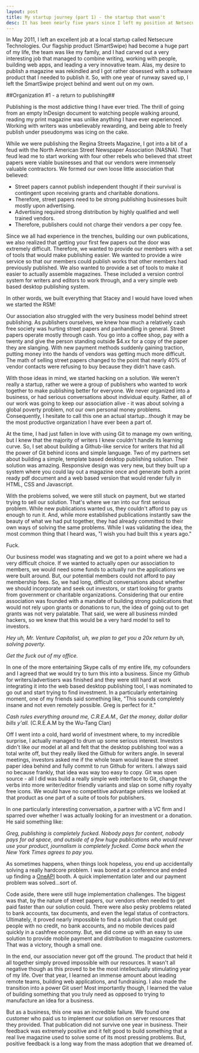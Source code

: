 ```yaml
---
layout: post
title: My startup journey (part 1) - the startup that wasn't
desc: It has been nearly five years since I left my position at Netsecure Technologies. In that time, I have been involved in three different teams, gone through several pivots, and learned many lessons.
---
```


In May 2011, I left an excellent job at a local startup called Netsecure Technologies. Our flagship product (SmartSwipe) had become a huge part of my life, the team was like my family, and I had carved out a very interesting job that managed to combine writing, working with people, building web apps, and leading a very innovative team. Alas, my desire to publish a magazine was rekindled and I got rather obsessed with a software product that I needed to publish it. So, with one year of runway saved up, I left the SmartSwipe project behind and went out on my own.

##Organization #1 - a return to publishing##

Publishing is the most addictive thing I have ever tried. The thrill of going from an empty InDesign document to watching people walking around, reading my print magazine was unlike anything I have ever experienced. Working with writers was unbelievably rewarding, and being able to freely publish under pseudonyms was icing on the cake.

While we were publishing the Regina Streets Magazine, I got into a bit of a feud with the North American Street Newspaper Association (NASNA). That feud lead me to start working with four other rebels who believed that street papers were viable businesses and that our vendors were immensely valuable contractors. We formed our own loose little association that believed:

- Street papers cannot publish independent thought if their survival is contingent upon receiving grants and charitable donations.
- Therefore, street papers need to be strong publishing businesses built mostly upon advertising.
- Advertising required strong distribution by highly qualified and well trained vendors.
- Therefore, publishers could not charge their vendors a per copy fee.

Since we all had experience in the trenches, building our own publications, we also realized that getting your first few papers out the door was extremely difficult. Therefore, we wanted to provide our members with a set of tools that would make publishing easier. We wanted to provide a wire service so that our members could publish works that other members had previously published. We also wanted to provide a set of tools to make it easier to actually assemble magazines. These included a version control system for writers and editors to work through, and a very simple web based desktop publishing system.

In other words, we built everything that Stacey and I would have loved when we started the RSM!

Our association also struggled with the very business model behind street publishing. As publishers ourselves, we knew how much a relatively cash free society was hurting street papers and panhandling in general. Street papers operate mostly through cash. You go into a coffee shop, pay with a twenty and give the person standing outside $4.xx for a copy of the paper they are slanging. With new payment methods suddenly gaining traction, putting money into the hands of vendors was getting much more difficult. The math of selling street papers changed to the point that nearly 40% of vendor contacts were refusing to buy because they didn't have cash.

With those ideas in mind, we started hacking on a solution. We weren't really a startup, rather we were a group of publishers who wanted to work together to make publishing better for everyone. We never organized into a business, or had serious conversations about individual equity. Rather, all of our work was going to keep our association alive - it was about solving a global poverty problem, not our own personal money problems. Consequently, I hesitate to call this one an actual startup...though it may be the most productive organization I have ever been a part of.

At the time, I had just fallen in love with using Git to manage my own writing, but I knew that the majority of writers I knew couldn't handle its learning curve. So, I set about building a Github-like service for writers that hid all the power of Git behind icons and simple language. Two of my partners set about building a simple, template based desktop publishing solution. Their solution was amazing. Responsive design was very new, but they built up a system where you could lay out a magazine once and generate both a print ready pdf document and a web based version that would render fully in HTML, CSS and Javascript.

With the problems solved, we were still stuck on payment, but we started trying to sell our solution. That's where we ran into our first serious problem. While new publications wanted us, they couldn't afford to pay us enough to run it. And, while more established publications instantly saw the beauty of what we had put together, they had already committed to their own ways of solving the same problems. While I was validating the idea, the most common thing that I heard was, "I wish you had built this x years ago."

Fuck.

Our business model was stagnating and we got to a point where we had a very difficult choice. If we wanted to actually open our association to members, we would need some funds to actually run the applications we were built around. But, our potential members could not afford to pay membership fees. So, we had long, difficult conversations about whether we should incorporate and seek out investors, or start looking for grants from government or charitable organizations. Considering that our entire association was founded with a mandate of building strong publications that would not rely upon grants or donations to run, the idea of going out to get grants was not very palatable. That said, we were all business minded hackers, so we knew that this would be a very hard model to sell to investors.

_Hey uh, Mr. Venture Capitalist, uh, we plan to get you a 20x return by uh, solving poverty._

_Get the fuck out of my office._

In one of the more entertaining Skype calls of my entire life, my cofounders and I agreed that we would try to turn this into a business. Since my Github for writers/advertisers was finished and they were still hard at work integrating it into the web based desktop publishing tool, I was nominated to go out and start trying to find investment. In a particularly entertaining moment, one of my friends said something like, "This sounds completely insane and not even remotely possible. Greg is perfect for it."

_Cash rules everything around me, C.R.E.A.M., Get the money, dollar dollar bills y'all._ (C.R.E.A.M by the Wu-Tang Clan)

Off I went into a cold, hard world of investment where, to my incredible surprise, I actually managed to drum up some serious interest. Investors didn't like our model at all and felt that the desktop publishing tool was a total write off, but they really liked the Github for writers angle. In several meetings, investors asked me if the whole team would leave the street paper idea behind and fully commit to run Github for writers. I always said no because frankly, that idea was way too easy to copy. Git was open source - all I did was build a really simple web interface to Git, change the verbs into more writer/editor friendly variants and slap on some nifty royalty free icons. We would have no competitive advantage unless we looked at that product as one part of a suite of tools for publishers.

In one particularly interesting conversation, a partner with a VC firm and I sparred over whether I was actually looking for an investment or a donation. He said something like:

_Greg, publishing is completely fucked. Nobody pays for content, nobody pays for ad space, and outside of a few huge publications who would never use your product, journalism is completely fucked. Come back when the New York Times agrees to pay you._

As sometimes happens, when things look hopeless, you end up accidentally solving a really hardcore problem. I was bored at a conference and ended up finding a [OneAPI](http://www.programmableweb.com/api/gsma-oneapi-payment-0) booth. A quick implementation later and our payment problem was solved...sort of.

Code aside, there were still huge implementation challenges. The biggest was that, by the nature of street papers, our vendors often needed to get paid faster than our solution could. There were also pesky problems related to bank accounts, tax documents, and even the legal status of contractors. Ultimately, it proved nearly impossible to find a solution that could get people with no credit, no bank accounts, and no mobile devices paid quickly in a cashfree economy. But, we did come up with an easy to use solution to provide mobile payment and distribution to magazine customers. That was a victory, though a small one.

In the end, our association never got off the ground. The product that held it all together simply proved impossible with our resources. It wasn't all negative though as this proved to be the most intellectually stimulating year of my life. Over that year, I learned an immense amount about leading remote teams, building web applications, and fundraising. I also made the transition into a power Git user! Most importantly though, I learned the value of building something that you truly need as opposed to trying to manufacture an idea for a business.

But as a business, this one was an incredible failure. We found one customer who paid us to implement our solution on server resources that they provided. That publication did not survive one year in business. Their feedback was extremely positive and it felt good to build something that a real live magazine used to solve some of its most pressing problems. But, positive feedback is a long way from the mass adoption that we dreamed of.
